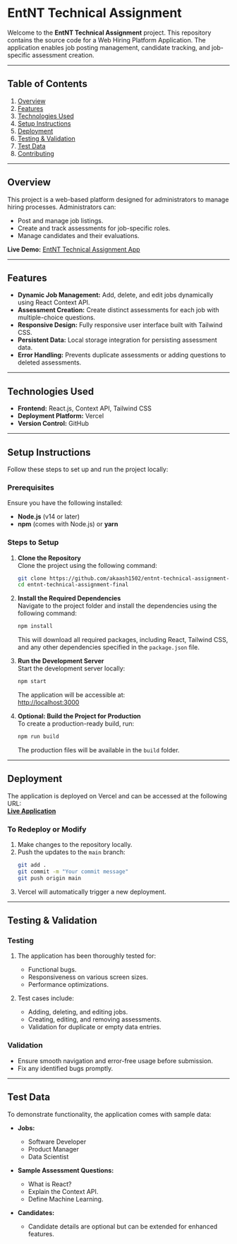 
# EntNT Technical Assignment

Welcome to the **EntNT Technical Assignment** project. This repository contains the source code for a Web Hiring Platform Application. The application enables job posting management, candidate tracking, and job-specific assessment creation.

---

## **Table of Contents**

1. [Overview](#overview)  
2. [Features](#features)  
3. [Technologies Used](#technologies-used)  
4. [Setup Instructions](#setup-instructions)  
5. [Deployment](#deployment)  
6. [Testing & Validation](#testing--validation)  
7. [Test Data](#test-data)  
8. [Contributing](#contributing)  

---

## **Overview**

This project is a web-based platform designed for administrators to manage hiring processes. Administrators can:  
- Post and manage job listings.  
- Create and track assessments for job-specific roles.  
- Manage candidates and their evaluations.  

**Live Demo:** [EntNT Technical Assignment App](https://entnt-technical-assignment-final.vercel.app/)  

---

## **Features**

- **Dynamic Job Management:** Add, delete, and edit jobs dynamically using React Context API.  
- **Assessment Creation:** Create distinct assessments for each job with multiple-choice questions.  
- **Responsive Design:** Fully responsive user interface built with Tailwind CSS.  
- **Persistent Data:** Local storage integration for persisting assessment data.  
- **Error Handling:** Prevents duplicate assessments or adding questions to deleted assessments.  

---

## **Technologies Used**

- **Frontend:** React.js, Context API, Tailwind CSS  
- **Deployment Platform:** Vercel  
- **Version Control:** GitHub  

---

## **Setup Instructions**

Follow these steps to set up and run the project locally:

### **Prerequisites**

Ensure you have the following installed:  
- **Node.js** (v14 or later)  
- **npm** (comes with Node.js) or **yarn**  

### **Steps to Setup**

1. **Clone the Repository**  
   Clone the project using the following command:  
   ```bash
   git clone https://github.com/akaash1502/entnt-technical-assignment-final.git
   cd entnt-technical-assignment-final
   ```

2. **Install the Required Dependencies**  
   Navigate to the project folder and install the dependencies using the following command:  
   ```bash
   npm install
   ```
   This will download all required packages, including React, Tailwind CSS, and any other dependencies specified in the `package.json` file.

3. **Run the Development Server**  
   Start the development server locally:  
   ```bash
   npm start
   ```
   The application will be accessible at:  
   [http://localhost:3000](http://localhost:3000)  

4. **Optional: Build the Project for Production**  
   To create a production-ready build, run:  
   ```bash
   npm run build
   ```
   The production files will be available in the `build` folder.

---

## **Deployment**

The application is deployed on Vercel and can be accessed at the following URL:  
**[Live Application](https://entnt-technical-assignment-final.vercel.app/)**  

### **To Redeploy or Modify**

1. Make changes to the repository locally.  
2. Push the updates to the `main` branch:  
   ```bash
   git add .
   git commit -m "Your commit message"
   git push origin main
   ```
3. Vercel will automatically trigger a new deployment.  

---

## **Testing & Validation**

### **Testing**

1. The application has been thoroughly tested for:  
   - Functional bugs.  
   - Responsiveness on various screen sizes.  
   - Performance optimizations.

2. Test cases include:  
   - Adding, deleting, and editing jobs.  
   - Creating, editing, and removing assessments.  
   - Validation for duplicate or empty data entries.  

### **Validation**

- Ensure smooth navigation and error-free usage before submission.  
- Fix any identified bugs promptly.  

---

## **Test Data**

To demonstrate functionality, the application comes with sample data:  

- **Jobs:**  
  - Software Developer  
  - Product Manager  
  - Data Scientist  

- **Sample Assessment Questions:**  
  - What is React?  
  - Explain the Context API.  
  - Define Machine Learning.  

- **Candidates:**  
  - Candidate details are optional but can be extended for enhanced features.  